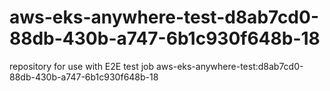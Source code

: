 # aws-eks-anywhere-test-d8ab7cd0-88db-430b-a747-6b1c930f648b-18
repository for use with E2E test job aws-eks-anywhere-test:d8ab7cd0-88db-430b-a747-6b1c930f648b-18
